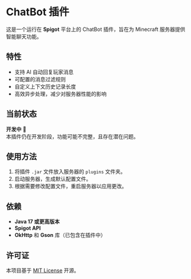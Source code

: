 # ChatBot 插件

这是一个运行在 **Spigot** 平台上的 ChatBot 插件，旨在为 Minecraft 服务器提供智能聊天功能。

## 特性
- 支持 AI 自动回复玩家消息
- 可配置的消息过滤规则
- 自定义上下文历史记录长度
- 高效异步处理，减少对服务器性能的影响

## 当前状态
**开发中** 🚧  
本插件仍在开发阶段，功能可能不完整，且存在潜在问题。

## 使用方法
1. 将插件 `.jar` 文件放入服务器的 `plugins` 文件夹。
2. 启动服务器，生成默认配置文件。
3. 根据需要修改配置文件，重启服务器以应用更改。

## 依赖
- **Java 17 或更高版本**
- **Spigot API**
- **OkHttp** 和 **Gson** 库（已包含在插件中）

## 许可证
本项目基于 [MIT License](LICENSE) 开源。